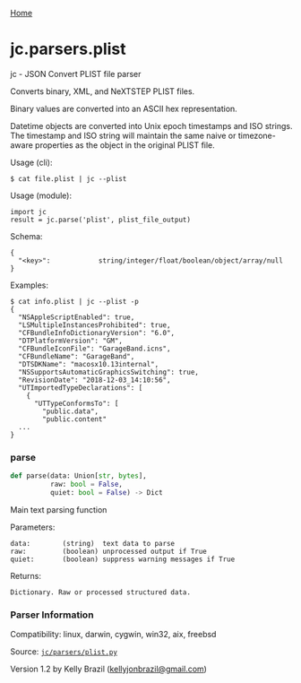 [Home](https://kellyjonbrazil.github.io/jc/)
<a id="jc.parsers.plist"></a>

# jc.parsers.plist

jc - JSON Convert PLIST file parser

Converts binary, XML, and NeXTSTEP PLIST files.

Binary values are converted into an ASCII hex representation.

Datetime objects are converted into Unix epoch timestamps and ISO strings.
The timestamp and ISO string will maintain the same naive or timezone-aware
properties as the object in the original PLIST file.

Usage (cli):

    $ cat file.plist | jc --plist

Usage (module):

    import jc
    result = jc.parse('plist', plist_file_output)

Schema:

    {
      "<key>":            string/integer/float/boolean/object/array/null
    }

Examples:

    $ cat info.plist | jc --plist -p
    {
      "NSAppleScriptEnabled": true,
      "LSMultipleInstancesProhibited": true,
      "CFBundleInfoDictionaryVersion": "6.0",
      "DTPlatformVersion": "GM",
      "CFBundleIconFile": "GarageBand.icns",
      "CFBundleName": "GarageBand",
      "DTSDKName": "macosx10.13internal",
      "NSSupportsAutomaticGraphicsSwitching": true,
      "RevisionDate": "2018-12-03_14:10:56",
      "UTImportedTypeDeclarations": [
        {
          "UTTypeConformsTo": [
            "public.data",
            "public.content"
      ...
    }

<a id="jc.parsers.plist.parse"></a>

### parse

```python
def parse(data: Union[str, bytes],
          raw: bool = False,
          quiet: bool = False) -> Dict
```

Main text parsing function

Parameters:

    data:        (string)  text data to parse
    raw:         (boolean) unprocessed output if True
    quiet:       (boolean) suppress warning messages if True

Returns:

    Dictionary. Raw or processed structured data.

### Parser Information
Compatibility:  linux, darwin, cygwin, win32, aix, freebsd

Source: [`jc/parsers/plist.py`](https://github.com/kellyjonbrazil/jc/blob/master/jc/parsers/plist.py)

Version 1.2 by Kelly Brazil (kellyjonbrazil@gmail.com)
